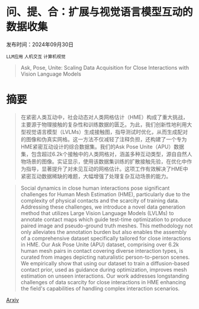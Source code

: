 # 问、提、合：扩展与视觉语言模型互动的数据收集

发布时间：2024年09月30日

`LLM应用` `人机交互` `计算机视觉`

> Ask, Pose, Unite: Scaling Data Acquisition for Close Interactions with Vision Language Models

# 摘要

> 在紧密人类互动中，社会动态对人类网格估计（HME）构成了重大挑战，主要源于物理接触的复杂性和训练数据的匮乏。为此，我们创新性地利用大型视觉语言模型（LVLMs）生成接触图，指导测试时优化，从而生成配对的图像和伪真实网格。这一方法不仅减轻了注释负担，还构建了一个专为HME紧密互动设计的综合数据集。我们的Ask Pose Unite（APU）数据集，包含超过6.2k个接触中的人类网格对，涵盖多种互动类型，源自自然人物场景的图像。实证显示，使用该数据集训练的扩散接触先验，在优化中作为指导，显著提升了对未见互动的网格估计。这项工作有效解决了HME中紧密互动数据稀缺的难题，大幅增强了处理复杂互动场景的能力。

> Social dynamics in close human interactions pose significant challenges for Human Mesh Estimation (HME), particularly due to the complexity of physical contacts and the scarcity of training data. Addressing these challenges, we introduce a novel data generation method that utilizes Large Vision Language Models (LVLMs) to annotate contact maps which guide test-time optimization to produce paired image and pseudo-ground truth meshes. This methodology not only alleviates the annotation burden but also enables the assembly of a comprehensive dataset specifically tailored for close interactions in HME. Our Ask Pose Unite (APU) dataset, comprising over 6.2k human mesh pairs in contact covering diverse interaction types, is curated from images depicting naturalistic person-to-person scenes. We empirically show that using our dataset to train a diffusion-based contact prior, used as guidance during optimization, improves mesh estimation on unseen interactions. Our work addresses longstanding challenges of data scarcity for close interactions in HME enhancing the field's capabilities of handling complex interaction scenarios.

[Arxiv](https://arxiv.org/abs/2410.00309)